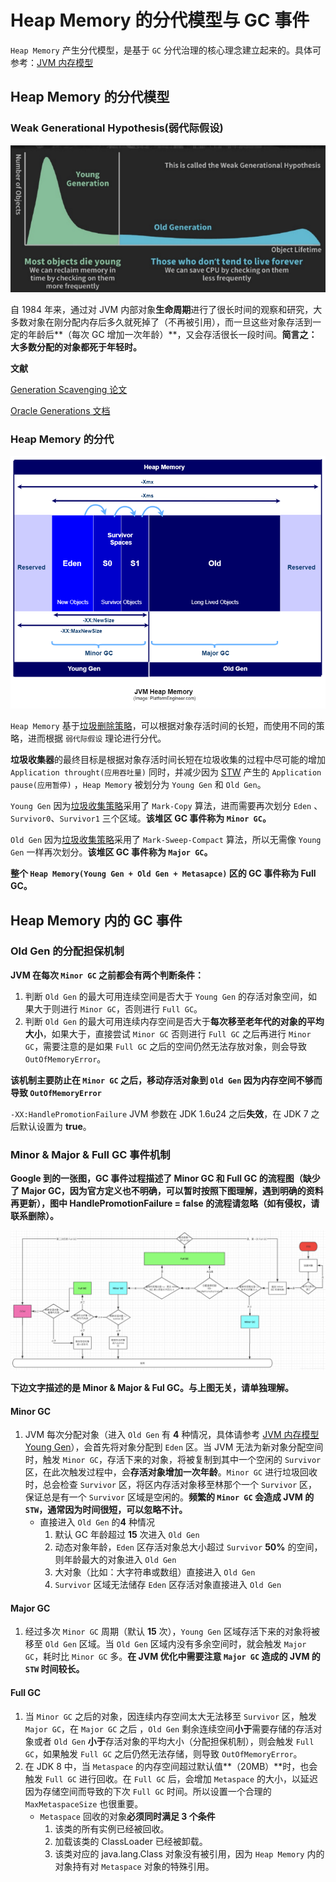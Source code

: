 # Heap Memory 的分代模型与 GC 事件

`Heap Memory` 产生分代模型，是基于 `GC` 分代治理的核心理念建立起来的。具体可参考：[JVM 内存模型](http://notebook.bonismo.ink/#/Java/JVM/JVM)

## Heap Memory 的分代模型

### Weak Generational Hypothesis(弱代际假设)

![Lifetime](https://raw.githubusercontent.com/StayHungryStayFoolish/notebook-img/master/img/jvm/Object-Lifetime.png?raw=true)

自 1984 年来，通过对 JVM 内部对象**生命周期**进行了很长时间的观察和研究，大多数对象在刚分配内存后多久就死掉了（不再被引用），而一旦这些对象存活到一定的年龄后**（每次 GC 增加一次年龄）**，又会存活很长一段时间。**简言之：大多数分配的对象都死于年轻时。**

**文献**

[Generation Scavenging 论文](http://citeseerx.ist.psu.edu/viewdoc/download?doi=10.1.1.122.4295&rep=rep1&type=pdf)

[Oracle Generations 文档](https://docs.oracle.com/javase/8/docs/technotes/guides/vm/gctuning/generations.html)

### Heap Memory 的分代

![HeapMemory](https://raw.githubusercontent.com/StayHungryStayFoolish/notebook-img/master/img/jvm/HeapMemory.png?raw=true)

`Heap Memory` 基于[垃圾删除策略](http://notebook.bonismo.ink/#/Java/JVM/JVM?id=_4-%e6%a0%87%e8%ae%b0amp%e6%89%ab%e6%8f%8famp%e5%8e%8b%e5%ae%9eamp%e5%a4%8d%e5%88%b6%e7%ad%96%e7%95%a5)，可以根据对象存活时间的长短，而使用不同的策略，进而根据 `弱代际假设` 理论进行分代。

**垃圾收集器**的最终目标是根据对象存活时间长短在垃圾收集的过程中尽可能的增加 `Application throught(应用吞吐量)` 同时，并减少因为 [STW](http://notebook.bonismo.ink/#/Java/JVM/JVM?id=_22-stop-the-worldstw-pause-in-jvm) 产生的 `Application pause(应用暂停)` ，`Heap Memory` 被划分为 `Young Gen` 和 `Old Gen`。

`Young Gen` 因为[垃圾收集策略](http://notebook.bonismo.ink/#/Java/JVM/JVM?id=_4-%e6%a0%87%e8%ae%b0amp%e6%89%ab%e6%8f%8famp%e5%8e%8b%e5%ae%9eamp%e5%a4%8d%e5%88%b6%e7%ad%96%e7%95%a5)采用了 `Mark-Copy` 算法，进而需要再次划分 `Eden` 、`Survivor0`、`Survivor1` 三个区域。**该堆区 GC 事件称为 `Minor GC`。**

`Old Gen` 因为[垃圾收集策略](http://notebook.bonismo.ink/#/Java/JVM/JVM?id=_4-%e6%a0%87%e8%ae%b0amp%e6%89%ab%e6%8f%8famp%e5%8e%8b%e5%ae%9eamp%e5%a4%8d%e5%88%b6%e7%ad%96%e7%95%a5)采用了 `Mark-Sweep-Compact` 算法，所以无需像 `Young Gen` 一样再次划分。**该堆区 GC 事件称为 `Major GC`。**

**整个 `Heap Memory(Young Gen + Old Gen + Metasapce)` 区的 GC 事件称为 Full GC。**


## Heap Memory 内的 GC 事件

### Old Gen 的分配担保机制

**JVM 在每次 `Minor GC` 之前都会有两个判断条件：**

1. 判断 `Old Gen` 的最大可用连续空间是否大于 `Young Gen` 的存活对象空间，如果大于则进行 `Minor GC`，否则进行 `Full GC`。
2. 判断 `Old Gen` 的最大可用连续内存空间是否大于**每次移至老年代的对象的平均大小**，如果大于，直接尝试 `Minor GC` 否则进行 `Full GC` 之后再进行 `Minor GC`，需要注意的是如果 `Full GC` 之后的空间仍然无法存放对象，则会导致 `OutOfMemoryError`。

**该机制主要防止在 `Minor GC` 之后，移动存活对象到 `Old Gen` 因为内存空间不够而导致 `OutOfMemoryError`**

`-XX:HandlePromotionFailure`  JVM 参数在 JDK 1.6u24 之后**失效**，在 JDK 7 之后默认设置为 **true**。

### Minor & Major & Full GC 事件机制

**Google 到的一张图，GC 事件过程描述了 Minor GC 和 Full GC 的流程图（缺少了 Major GC，因为官方定义也不明确，可以暂时按照下图理解，遇到明确的资料再更新），图中 HandlePromotionFailure = false 的流程请忽略（如有侵权，请联系删除）。**

![GC-Eevnt](https://raw.githubusercontent.com/StayHungryStayFoolish/notebook-img/master/img/jvm/GC-Event.png?raw=true)

**下边文字描述的是 Minor & Major & Ful GC。与上图无关，请单独理解。**

#### Minor GC

1. JVM 每次分配对象（进入 `Old Gen` 有 **4** 种情况，具体请参考 [JVM 内存模型 Young Gen](http://notebook.bonismo.ink/#/Java/JVM/JVM?id=_1211-young-gen%e5%b9%b4%e8%bd%bb%e4%bb%a3%ef%bc%8c%e5%8d%a0%e7%94%a8-heap-%e7%9a%84-13)），会首先将对象分配到 `Eden` 区。当 JVM 无法为新对象分配空间时，触发 `Minor GC`，存活下来的对象，将被复制到其中一个空闲的 `Survivor` 区，在此次触发过程中，会**存活对象增加一次年龄**。`Minor GC` 进行垃圾回收时，总会检查 `Survivor` 区，将区内存活对象移至林那个一个 `Survivor` 区，保证总是有一个 `Survivor` 区域是空闲的。**频繁的 `Minor GC` 会造成 JVM 的 `STW`，通常因为时间很短，可以忽略不计。**
   - 直接进入 `Old Gen` 的**4** 种情况
     1. 默认 GC 年龄超过 **15** 次进入 `Old Gen`
     2. 动态对象年龄，`Eden` 区存活对象总大小超过 `Survivor` **50%** 的空间，则年龄最大的对象进入 `Old Gen`
     3. 大对象（比如：大字符串或数组）直接进入 `Old Gen`
     4. `Survivor` 区域无法储存 `Eden` 区存活对象直接进入 `Old Gen`

#### Major GC

1. 经过多次 `Minor GC` 周期（默认 **15** 次），`Young Gen` 区域存活下来的对象将被移至 `Old Gen` 区域。当 `Old Gen` 区域内没有多余空间时，就会触发 `Major GC`，耗时比 `Minor GC`  多。**在 JVM 优化中需要注意 `Major GC` 造成的 JVM 的 `STW` 时间较长。**

#### Full GC

1. 当 `Minor GC` 之后的对象，因连续内存空间太大无法移至 `Survivor` 区，触发 `Major GC`，在 `Major GC` 之后 ，`Old Gen` 剩余连续空间**小于**需要存储的存活对象或者 `Old Gen` **小于**存活对象的平均大小（分配担保机制），则会触发 `Full GC`，如果触发 `Full GC` 之后仍然无法存储，则导致 `OutOfMemoryError`。
2. 在 JDK 8 中，当 `Metaspace` 的内存空间超过默认值**（20MB）**时，也会触发 `Full GC` 进行回收。在 `Full GC` 后，会增加 `Metaspace` 的大小，以延迟因为存储空间而导致的下次 `Full GC` 时间。所以设置一个合理的 `MaxMetaspaceSize` 也很重要。
   - `Metaspace` 回收的对象**必须同时满足 3 个条件**
     1. 该类的所有实例已经被回收。
     2. 加载该类的 ClassLoader 已经被卸载。
     3. 该类对应的 java.lang.Class 对象没有被引用，因为 `Heap Memory` 内的对象持有对 `Metaspace` 对象的特殊引用。

